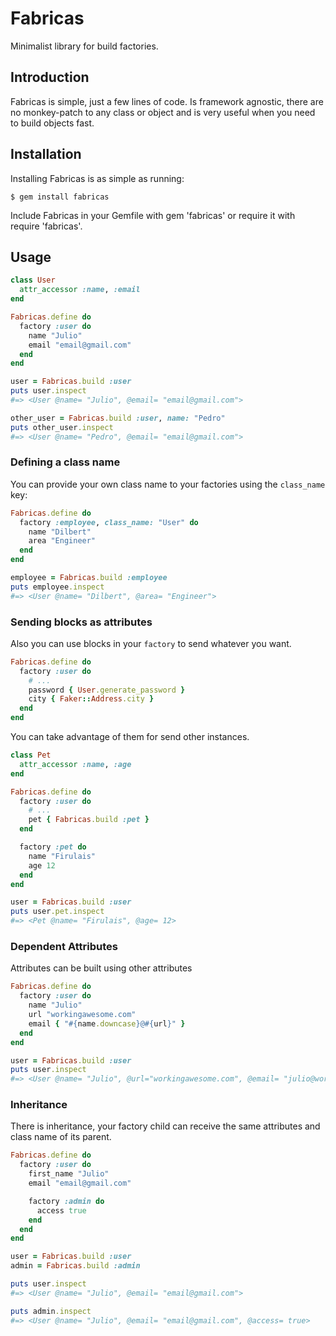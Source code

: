Fabricas
====

Minimalist library for build factories.

## Introduction

Fabricas is simple, just a few lines of code. Is framework agnostic, there are no monkey-patch to any class or object and is very useful when you need to build objects fast.

## Installation

Installing Fabricas is as simple as running:

```
$ gem install fabricas
```

Include Fabricas in your Gemfile with gem 'fabricas' or require it with require 'fabricas'.

Usage
-----

```ruby
class User
  attr_accessor :name, :email
end

Fabricas.define do
  factory :user do
    name "Julio"
    email "email@gmail.com"
  end
end

user = Fabricas.build :user
puts user.inspect
#=> <User @name= "Julio", @email= "email@gmail.com">

other_user = Fabricas.build :user, name: "Pedro"
puts other_user.inspect
#=> <User @name= "Pedro", @email= "email@gmail.com">
```

### Defining a class name

You can provide your own class name to your factories using the `class_name` key:

```ruby
Fabricas.define do
  factory :employee, class_name: "User" do
    name "Dilbert"
    area "Engineer"
  end
end

employee = Fabricas.build :employee
puts employee.inspect
#=> <User @name= "Dilbert", @area= "Engineer">
```

### Sending blocks as attributes

Also you can use blocks in your `factory` to send whatever you want.

```ruby
Fabricas.define do
  factory :user do
    # ...
    password { User.generate_password }
    city { Faker::Address.city }
  end
end
```

You can take advantage of them for send other instances.

```ruby
class Pet
  attr_accessor :name, :age
end

Fabricas.define do
  factory :user do
    # ...
    pet { Fabricas.build :pet }
  end

  factory :pet do
    name "Firulais"
    age 12
  end
end

user = Fabricas.build :user
puts user.pet.inspect
#=> <Pet @name= "Firulais", @age= 12>
```

### Dependent Attributes
Attributes can be built using other attributes

```ruby
Fabricas.define do
  factory :user do
    name "Julio"
    url "workingawesome.com"
    email { "#{name.downcase}@#{url}" }
  end
end

user = Fabricas.build :user
puts user.inspect
#=> <User @name= "Julio", @url="workingawesome.com", @email= "julio@workingawesome.com">
```

### Inheritance
There is inheritance, your factory child can receive the same attributes and class name of its parent.

```ruby
Fabricas.define do
  factory :user do
    first_name "Julio"
    email "email@gmail.com"

    factory :admin do
      access true
    end
  end
end

user = Fabricas.build :user
admin = Fabricas.build :admin

puts user.inspect
#=> <User @name= "Julio", @email= "email@gmail.com">

puts admin.inspect
#=> <User @name= "Julio", @email= "email@gmail.com", @access= true>
```